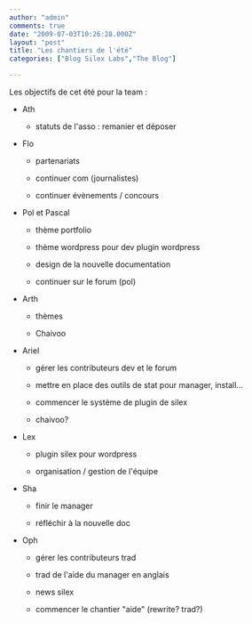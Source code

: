 ```yaml
---
author: "admin"
comments: true
date: "2009-07-03T10:26:28.000Z"
layout: "post"
title: "Les chantiers de l'été"
categories: ["Blog Silex Labs","The Blog"]

---
```

Les objectifs de cet été pour la team :










  * Ath


    * statuts de l'asso : remanier et déposer






  * Flo


    * partenariats


    * continuer com (journalistes)


    * continuer évènements / concours






  * Pol et Pascal


    * thème portfolio


    * thème wordpress pour dev plugin wordpress


    * design de la nouvelle documentation


    * continuer sur le forum (pol)






  * Arth


    * thèmes


    * Chaivoo






  * Ariel


    * gérer les contributeurs dev et le forum


    * mettre en place des outils de stat pour manager, install...


    * commencer le système de plugin de silex


    * chaivoo?






  * Lex


    * plugin silex pour wordpress


    * organisation / gestion de l'équipe






  * Sha


    * finir le manager


    * réfléchir à la nouvelle doc






  * Oph


    * gérer les contributeurs trad


    * trad de l'aide du manager en anglais


    * news silex


    * commencer le chantier "aide" (rewrite? trad?)











